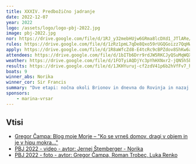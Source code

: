 ```yaml
---
title: XXXIV. Predbožično jadranje
date: 2022-12-07
year: 2022
logo: /assets/logo/logo-pbj-2022.jpg
image: pbj-2022.jpg
nor: https://drive.google.com/file/d/1RJ_y32mebHUjw6GRma8lcDXd1_JTlARe/view?usp=sharing
rules: https://drive.google.com/file/d/1zRz1pmL7qDe8Qxo59rUGQGoizz7QqHW-/view?usp=sharing
apply: https://drive.google.com/file/d/1R8aWfcZd8-E4tcRc9cBPZdov8ShKw6a7/view?usp=sharing
attendees: https://drive.google.com/file/d/1bITb6Drr9rdJW5RKCJyQSuMqWQXokMrN/view?usp=sharing
weather: https://drive.google.com/file/d/1FOTyiAQDjYc3pYhHXNxr2-jQN5h5bUA1/view?usp=sharing
results: https://drive.google.com/file/d/1JKHYuruj-cf2zdV41p6b2hVfFv7_htQD/view?usp=sharing
boats: 9
winner_abs: Norika
winner_cor: Sir Francis
summary: "Dve etapi: nočna okoli Brionov in dnevna do Rovinja in nazaj."
sponsors:
    - marina-vrsar
---
```


## Vtisi
 - [Gregor Čampa: Blog moje Morje – "Ko se vrneš domov, dragi v objem in je v hipu mokra…"](https://gregorcampa.blogspot.com/2022/12/ko-se-vrnes-domov-dragi-v-objem-in-je-v.html)
 - [PBJ 2022 - video - avtor: Jernej Štemberger - Norika](https://youtu.be/tmR6mgI-_so)
 - [PBJ 2022 - foto - avtor: Gregor Čampa, Roman Trobec, Luka Renko](https://photos.app.goo.gl/ZXcMpMdToegvxDdG7)
